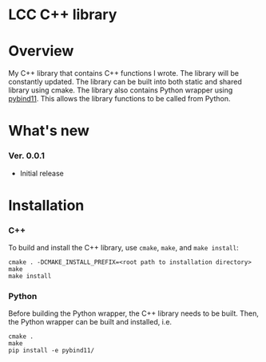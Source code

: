 # LCC C++ library

# Overview
My C++ library that contains C++ functions I wrote. The library will be constantly updated. The library can be built into both static and shared library using cmake. The library also contains Python wrapper using [pybind11](https://github.com/pybind/pybind11). This allows the library functions to be called from Python.

# What's new
### Ver. 0.0.1
* Initial release

# Installation
### C++
To build and install the C++ library, use `cmake`, `make`, and `make install`:
```
cmake . -DCMAKE_INSTALL_PREFIX=<root path to installation directory>
make
make install
```

### Python
Before building the Python wrapper, the C++ library needs to be built. Then, the Python wrapper can be built and installed, i.e.
```
cmake .
make
pip install -e pybind11/
```
